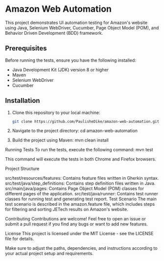 # Amazon Web Automation

This project demonstrates UI automation testing for Amazon's website using Java, Selenium WebDriver, Cucumber, Page Object Model (POM), and Behavior Driven Development (BDD) framework.

## Prerequisites

Before running the tests, ensure you have the following installed:

- Java Development Kit (JDK) version 8 or higher
- Maven
- Selenium WebDriver
- Cucumber

## Installation

1. Clone this repository to your local machine:

   ```bash
   git clone https://github.com/PaulisheDike/amazon-web-automation.git

2. Navigate to the project directory:
   cd amazon-web-automation
3. Build the project using Maven:
   mvn clean install
   
Running Tests
To run the tests, execute the following command:
mvn test

This command will execute the tests in both Chrome and Firefox browsers.

Project Structure

src/test/resources/features: Contains feature files written in Gherkin syntax.
src/test/java/step_definitions: Contains step definition files written in Java.
src/main/java/pages: Contains Page Object Model (POM) classes for different pages of the application.
src/test/java/runner: Contains test runner classes for running test and generating test report.
Test Scenario
The main test scenario is described in the amazon.feature file, which includes steps for filtering and sorting JETech results on Amazon's website.

Contributing
Contributions are welcome! Feel free to open an issue or submit a pull request if you find any bugs or want to add new features.

License
This project is licensed under the MIT License - see the LICENSE file for details.

Make sure to adjust the paths, dependencies, and instructions according to your actual project setup and requirements.

